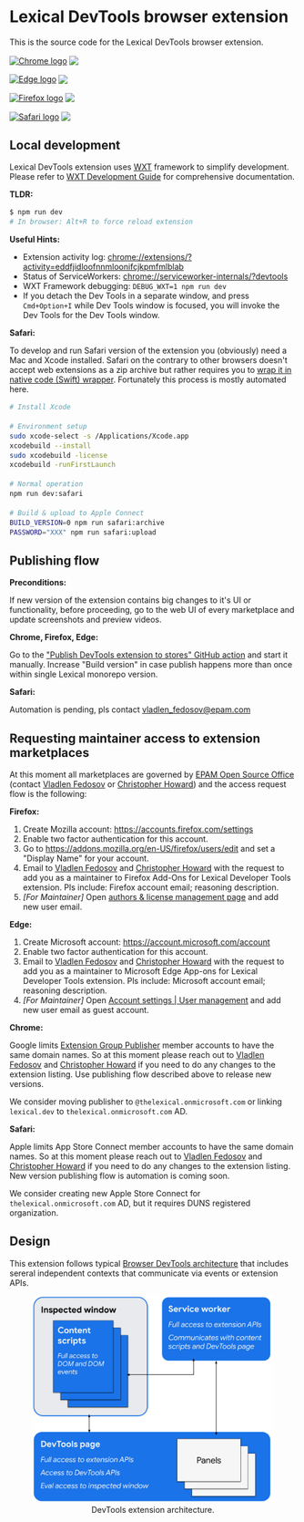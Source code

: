 # Lexical DevTools browser extension

This is the source code for the Lexical DevTools browser extension.

[link-chrome]: https://chromewebstore.google.com/detail/lexical-developer-tools/kgljmdocanfjckcgfpcpdoklodllfdpc 'Version published on Chrome Web Store'
[link-edge]: https://microsoftedge.microsoft.com/addons/detail/lexical-developer-tools/pclbkaofdgafcfhlnimcdhhkkhcabpcb 'Version published on Edge Add-ons Store'
[link-firefox]: https://addons.mozilla.org/en-US/firefox/addon/lexical-developer-tools/ 'Version published on Mozilla Add-ons'
[link-safari]: https://apps.apple.com/us/app/lexical-developer-tools/id6502753400 'Version published on Mac App Store'

[<img src="https://cdnjs.cloudflare.com/ajax/libs/browser-logos/74.1.0/chrome/chrome.svg" width="48" alt="Chrome logo" valign="middle">][link-chrome] [<img valign="middle" src="https://img.shields.io/chrome-web-store/v/kgljmdocanfjckcgfpcpdoklodllfdpc?style=flat&label=%20">][link-chrome]

[<img src="https://cdnjs.cloudflare.com/ajax/libs/browser-logos/74.1.0/edge/edge.svg" width="48" alt="Edge logo" valign="middle">][link-edge] [<img valign="middle" src="https://img.shields.io/badge/dynamic/json?label=%20&query=%24.version&url=https%3A%2F%2Fmicrosoftedge.microsoft.com%2Faddons%2Fgetproductdetailsbycrxid%2Fpclbkaofdgafcfhlnimcdhhkkhcabpcb">][link-edge]

[<img src="https://cdnjs.cloudflare.com/ajax/libs/browser-logos/74.1.0/firefox/firefox.svg" width="48" alt="Firefox logo" valign="middle">][link-firefox] [<img valign="middle" src="https://img.shields.io/amo/v/lexical-developer-tools.svg?label=%20">][link-firefox]

[<img src="https://cdnjs.cloudflare.com/ajax/libs/browser-logos/74.1.0/safari/safari.svg" width="48" alt="Safari logo" valign="middle">][link-safari] [<img valign="middle" src="https://img.shields.io/itunes/v/6502753400?label=%20">][link-safari]

## Local development

Lexical DevTools extension uses [WXT](https://wxt.dev/) framework to simplify development. Please refer to [WXT Development Guide](https://wxt.dev/guide/development.html) for comprehensive documentation.

**TLDR:**
```bash
$ npm run dev
# In browser: Alt+R to force reload extension
```

**Useful Hints:**
- Extension activity log: [chrome://extensions/?activity=eddfjidloofnnmloonifcjkpmfmlblab](chrome://extensions/?activity=eddfjidloofnnmloonifcjkpmfmlblab)
- Status of ServiceWorkers: [chrome://serviceworker-internals/?devtools](chrome://serviceworker-internals/?devtools)
- WXT Framework debugging: `DEBUG_WXT=1 npm run dev`
- If you detach the Dev Tools in a separate window, and press `Cmd+Option+I` while Dev Tools window is focused, you will invoke the Dev Tools for the Dev Tools window.

**Safari:**

To develop and run Safari version of the extension you (obviously) need a Mac and Xcode installed. Safari on the contrary to other browsers doesn't accept web extensions as a zip archive but rather requires you to [wrap it in native code (Swift) wrapper](https://developer.apple.com/documentation/safariservices/safari_web_extensions/converting_a_web_extension_for_safari/). Fortunately this process is mostly automated here.

```bash
# Install Xcode

# Environment setup
sudo xcode-select -s /Applications/Xcode.app
xcodebuild --install
sudo xcodebuild -license
xcodebuild -runFirstLaunch

# Normal operation
npm run dev:safari

# Build & upload to Apple Connect
BUILD_VERSION=0 npm run safari:archive 
PASSWORD="XXX" npm run safari:upload
```

## Publishing flow

**Preconditions:**

If new version of the extension contains big changes to it's UI or functionality, before proceeding, go to the web UI of every marketplace and update screenshots and preview videos.

**Chrome, Firefox, Edge:**

Go to the ["Publish DevTools extension to stores" GitHub action](https://github.com/abhijeet-tezminds/lexical-update/actions/workflows/devtools-extension-publish.yml) and start it manually. Increase "Build version" in case publish happens more than once within single Lexical monorepo version.

**Safari:**

Automation is pending, pls contact vladlen_fedosov@epam.com

## Requesting maintainer access to extension marketplaces

At this moment all marketplaces are governed by [EPAM Open Source Office](https://www.epam.com/open-source) (contact [Vladlen Fedosov](mailto:vladlen_fedosov@epam.com) or [Christopher Howard](mailto:christopher_howard@epam.com)) and the access request flow is the following:

**Firefox:**

1. Create Mozilla account: https://accounts.firefox.com/settings
2. Enable two factor authentication for this account.
3. Go to https://addons.mozilla.org/en-US/firefox/users/edit and set a "Display Name" for your account.
4. Email to [Vladlen Fedosov](mailto:vladlen_fedosov@epam.com) and [Christopher Howard](mailto:christopher_howard@epam.com) with the request to add you as a maintainer to Firefox Add-Ons for Lexical Developer Tools extension. Pls include: Firefox account email; reasoning description.
5. _[For Maintainer]_ Open [authors & license management page](https://addons.mozilla.org/en-US/developers/addon/lexical-developer-tools/ownership) and add new user email.

**Edge:**

1. Create Microsoft account: https://account.microsoft.com/account
2. Enable two factor authentication for this account.
3. Email to [Vladlen Fedosov](mailto:vladlen_fedosov@epam.com) and [Christopher Howard](mailto:christopher_howard@epam.com) with the request to add you as a maintainer to Microsoft Edge App-ons for Lexical Developer Tools extension. Pls include: Microsoft account email; reasoning description.
4. _[For Maintainer]_ Open [Account settings | User management](https://partner.microsoft.com/en-us/dashboard/account/v3/usermanagement#users) and add new user email as guest account.

**Chrome:**

Google limits [Extension Group Publisher](https://developer.chrome.com/docs/webstore/group-publishers/) member accounts to have the same domain names. So at this moment please reach out to [Vladlen Fedosov](mailto:vladlen_fedosov@epam.com) and [Christopher Howard](mailto:christopher_howard@epam.com) if you need to do any changes to the extension listing. Use publishing flow described above to release new versions.

We consider moving publisher to `@thelexical.onmicrosoft.com` or linking `lexical.dev` to `thelexical.onmicrosoft.com` AD.

**Safari:**

Apple limits App Store Connect member accounts to have the same domain names. So at this moment please reach out to [Vladlen Fedosov](mailto:vladlen_fedosov@epam.com) and [Christopher Howard](mailto:christopher_howard@epam.com) if you need to do any changes to the extension listing. New version publishing flow is automation is coming soon.

We consider creating new Apple Store Connect for `thelexical.onmicrosoft.com` AD, but it requires DUNS registered organization.

## Design

This extension follows typical [Browser DevTools architecture](https://developer.chrome.com/docs/extensions/how-to/devtools/extend-devtools) that includes sereral independent contexts that communicate via events or extension APIs.

<figure align="center">
  <img src="./docs/architecture-diagram.png" alt="DevTools extension architecture" width="526">
  <figcaption>DevTools extension architecture.</figcaption>
</figure>
